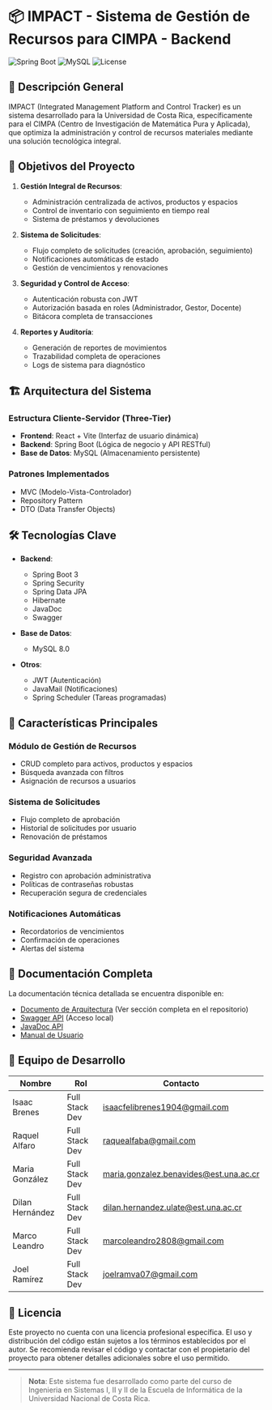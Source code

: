 # 📦 IMPACT - Sistema de Gestión de Recursos para CIMPA - Backend

![Spring Boot](https://img.shields.io/badge/Spring%20Boot-3.3.3-green)
![MySQL](https://img.shields.io/badge/MySQL-8.0-orange)
![License](https://img.shields.io/badge/license-MIT-blue)

## 🌟 Descripción General

IMPACT (Integrated Management Platform and Control Tracker) es un sistema desarrollado para la Universidad de Costa Rica, específicamente para el CIMPA (Centro de Investigación de Matemática Pura y Aplicada), que optimiza la administración y control de recursos materiales mediante una solución tecnológica integral.

## 🎯 Objetivos del Proyecto

1. **Gestión Integral de Recursos**:
    - Administración centralizada de activos, productos y espacios
    - Control de inventario con seguimiento en tiempo real
    - Sistema de préstamos y devoluciones

2. **Sistema de Solicitudes**:
    - Flujo completo de solicitudes (creación, aprobación, seguimiento)
    - Notificaciones automáticas de estado
    - Gestión de vencimientos y renovaciones

3. **Seguridad y Control de Acceso**:
    - Autenticación robusta con JWT
    - Autorización basada en roles (Administrador, Gestor, Docente)
    - Bitácora completa de transacciones

4. **Reportes y Auditoría**:
    - Generación de reportes de movimientos
    - Trazabilidad completa de operaciones
    - Logs de sistema para diagnóstico

## 🏗️ Arquitectura del Sistema

### Estructura Cliente-Servidor (Three-Tier)
- **Frontend**: React + Vite (Interfaz de usuario dinámica)
- **Backend**: Spring Boot (Lógica de negocio y API RESTful)
- **Base de Datos**: MySQL (Almacenamiento persistente)

### Patrones Implementados
- MVC (Modelo-Vista-Controlador)
- Repository Pattern
- DTO (Data Transfer Objects)

## 🛠️ Tecnologías Clave

- **Backend**:
    - Spring Boot 3
    - Spring Security
    - Spring Data JPA
    - Hibernate
    - JavaDoc
    - Swagger

- **Base de Datos**:
    - MySQL 8.0

- **Otros**:
    - JWT (Autenticación)
    - JavaMail (Notificaciones)
    - Spring Scheduler (Tareas programadas)

## 📌 Características Principales

### Módulo de Gestión de Recursos
- CRUD completo para activos, productos y espacios
- Búsqueda avanzada con filtros
- Asignación de recursos a usuarios

### Sistema de Solicitudes
- Flujo completo de aprobación
- Historial de solicitudes por usuario
- Renovación de préstamos

### Seguridad Avanzada
- Registro con aprobación administrativa
- Políticas de contraseñas robustas
- Recuperación segura de credenciales

### Notificaciones Automáticas
- Recordatorios de vencimientos
- Confirmación de operaciones
- Alertas del sistema

## 📄 Documentación Completa

La documentación técnica detallada se encuentra disponible en:
- [Documento de Arquitectura](#) (Ver sección completa en el repositorio)
- [Swagger API](http://localhost:8080/swagger-ui.html) (Acceso local)
- [JavaDoc API](#)
- [Manual de Usuario](#)

## 👥 Equipo de Desarrollo

| Nombre | Rol | Contacto |
|--------|-----|----------|
| Isaac Brenes | Full Stack Dev | [isaacfelibrenes1904@gmail.com](mailto:isaacfelibrenes1904@gmail.com) |
| Raquel Alfaro | Full Stack Dev | [raquealfaba@gmail.com](mailto:raquealfaba@gmail.com) |
| Maria González | Full Stack Dev | [maria.gonzalez.benavides@est.una.ac.cr](mailto:maria.gonzalez.benavides@est.una.ac.cr) |
| Dilan Hernández | Full Stack Dev | [dilan.hernandez.ulate@est.una.ac.cr](mailto:dilan.hernandez.ulate@est.una.ac.cr) |
| Marco Leandro | Full Stack Dev | [marcoleandro2808@gmail.com](mailto:marcoleandro2808@gmail.com) |
| Joel Ramírez | Full Stack Dev | [joelramva07@gmail.com](mailto:joelramva07@gmail.com) |

## 📜 Licencia

Este proyecto no cuenta con una licencia profesional específica. El uso y distribución del código están sujetos a los términos establecidos por el autor. Se recomienda revisar el código y contactar con el propietario del proyecto para obtener detalles adicionales sobre el uso permitido.

---

> **Nota**: Este sistema fue desarrollado como parte del curso de Ingenieria en Sistemas I, II y II de la Escuela de Informática de la Universidad Nacional de Costa Rica.
